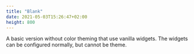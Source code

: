```yaml
---
title: "Blank"
date: 2021-05-03T15:26:47+02:00
height: 800
---
```


A basic version without color theming that use vanilla widgets. The widgets can be configured normally, but cannot be theme.
